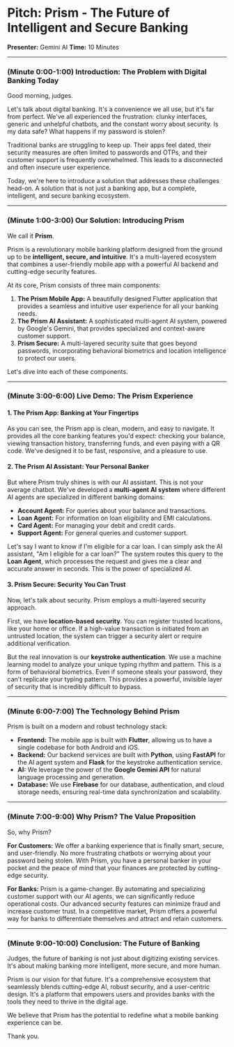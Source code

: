 # Pitch: Prism - The Future of Intelligent and Secure Banking

**Presenter:** Gemini AI
**Time:** 10 Minutes

---

### (Minute 0:00-1:00) Introduction: The Problem with Digital Banking Today

Good morning, judges.

Let's talk about digital banking. It's a convenience we all use, but it's far from perfect. We've all experienced the frustration: clunky interfaces, generic and unhelpful chatbots, and the constant worry about security. Is my data safe? What happens if my password is stolen?

Traditional banks are struggling to keep up. Their apps feel dated, their security measures are often limited to passwords and OTPs, and their customer support is frequently overwhelmed. This leads to a disconnected and often insecure user experience.

Today, we're here to introduce a solution that addresses these challenges head-on. A solution that is not just a banking app, but a complete, intelligent, and secure banking ecosystem.

---

### (Minute 1:00-3:00) Our Solution: Introducing Prism

We call it **Prism**.

Prism is a revolutionary mobile banking platform designed from the ground up to be **intelligent, secure, and intuitive**. It's a multi-layered ecosystem that combines a user-friendly mobile app with a powerful AI backend and cutting-edge security features.

At its core, Prism consists of three main components:

1.  **The Prism Mobile App:** A beautifully designed Flutter application that provides a seamless and intuitive user experience for all your banking needs.
2.  **The Prism AI Assistant:** A sophisticated multi-agent AI system, powered by Google's Gemini, that provides specialized and context-aware customer support.
3.  **Prism Secure:** A multi-layered security suite that goes beyond passwords, incorporating behavioral biometrics and location intelligence to protect our users.

Let's dive into each of these components.

---

### (Minute 3:00-6:00) Live Demo: The Prism Experience

#### 1. The Prism App: Banking at Your Fingertips

As you can see, the Prism app is clean, modern, and easy to navigate. It provides all the core banking features you'd expect: checking your balance, viewing transaction history, transferring funds, and even paying with a QR code. We've designed it to be fast, responsive, and a pleasure to use.

#### 2. The Prism AI Assistant: Your Personal Banker

But where Prism truly shines is with our AI assistant. This is not your average chatbot. We've developed a **multi-agent AI system** where different AI agents are specialized in different banking domains:

*   **Account Agent:** For queries about your balance and transactions.
*   **Loan Agent:** For information on loan eligibility and EMI calculations.
*   **Card Agent:** For managing your debit and credit cards.
*   **Support Agent:** For general queries and customer support.

Let's say I want to know if I'm eligible for a car loan. I can simply ask the AI assistant, "Am I eligible for a car loan?" The system routes this query to the **Loan Agent**, which processes the request and gives me a clear and accurate answer in seconds. This is the power of specialized AI.

#### 3. Prism Secure: Security You Can Trust

Now, let's talk about security. Prism employs a multi-layered security approach.

First, we have **location-based security**. You can register trusted locations, like your home or office. If a high-value transaction is initiated from an untrusted location, the system can trigger a security alert or require additional verification.

But the real innovation is our **keystroke authentication**. We use a machine learning model to analyze your unique typing rhythm and pattern. This is a form of behavioral biometrics. Even if someone steals your password, they can't replicate your typing pattern. This provides a powerful, invisible layer of security that is incredibly difficult to bypass.

---

### (Minute 6:00-7:00) The Technology Behind Prism

Prism is built on a modern and robust technology stack:

*   **Frontend:** The mobile app is built with **Flutter**, allowing us to have a single codebase for both Android and iOS.
*   **Backend:** Our backend services are built with **Python**, using **FastAPI** for the AI agent system and **Flask** for the keystroke authentication service.
*   **AI:** We leverage the power of the **Google Gemini API** for natural language processing and generation.
*   **Database:** We use **Firebase** for our database, authentication, and cloud storage needs, ensuring real-time data synchronization and scalability.

---

### (Minute 7:00-9:00) Why Prism? The Value Proposition

So, why Prism?

**For Customers:** We offer a banking experience that is finally smart, secure, and user-friendly. No more frustrating chatbots or worrying about your password being stolen. With Prism, you have a personal banker in your pocket and the peace of mind that your finances are protected by cutting-edge security.

**For Banks:** Prism is a game-changer. By automating and specializing customer support with our AI agents, we can significantly reduce operational costs. Our advanced security features can minimize fraud and increase customer trust. In a competitive market, Prism offers a powerful way for banks to differentiate themselves and attract and retain customers.

---

### (Minute 9:00-10:00) Conclusion: The Future of Banking

Judges, the future of banking is not just about digitizing existing services. It's about making banking more intelligent, more secure, and more human.

Prism is our vision for that future. It's a comprehensive ecosystem that seamlessly blends cutting-edge AI, robust security, and a user-centric design. It's a platform that empowers users and provides banks with the tools they need to thrive in the digital age.

We believe that Prism has the potential to redefine what a mobile banking experience can be.

Thank you.
